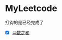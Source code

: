 # MyLeetcode

打钩的是已经完成了

- [x] [两数之和](https://github.com/xiaojinzi123/MyLeetcode/blob/master/src/main/java/com/xiaojinzi/%E4%B8%A4%E6%95%B0%E4%B9%8B%E5%92%8C.java)
